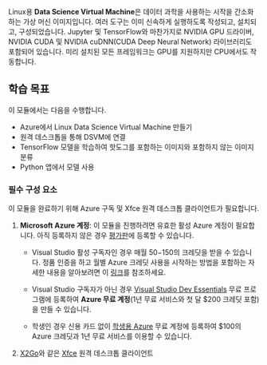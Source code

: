 Linux용 **Data Science Virtual Machine**은 데이터 과학을 사용하는 시작을 간소화하는 가상 머신 이미지입니다. 여러 도구는 이미 신속하게 실행하도록 작성되고, 설치되고, 구성되었습니다. Jupyter 및 TensorFlow와 마찬가지로 NVIDIA GPU 드라이버, NVIDIA CUDA 및 NVIDIA cuDNN(CUDA Deep Neural Network) 라이브러리도 포함되어 있습니다. 미리 설치된 모든 프레임워크는 GPU를 지원하지만 CPU에서도 작동합니다.

## <a name="learning-objectives"></a>학습 목표

이 모듈에서는 다음을 수행합니다.

- Azure에서 Linux Data Science Virtual Machine 만들기
- 원격 데스크톱을 통해 DSVM에 연결
- TensorFlow 모델을 학습하여 핫도그를 포함하는 이미지와 포함하지 않는 이미지 분류
- Python 앱에서 모델 사용

### <a name="prerequisites"></a>필수 구성 요소
<!---TODO: This is really long, need to make more concise and also add to index.yml--->
<!---TODO: Update for free sandbox.--->

이 모듈을 완료하기 위해 Azure 구독 및 Xfce 원격 데스크톱 클라이언트가 필요합니다.

 1. **Microsoft Azure 계정**: 이 모듈을 진행하려면 유효한 활성 Azure 계정이 필요합니다. 아직 등록하지 않은 경우 [평가판](https://azure.microsoft.com/free/)에 등록할 수 있습니다.

    * Visual Studio 활성 구독자인 경우 매월 $50-$150의 크레딧을 받을 수 있습니다. 정품 인증을 하고 월별 Azure 크레딧 사용을 시작하는 방법을 포함하는 자세한 내용을 알아보려면 이 [링크](https://azure.microsoft.com/pricing/member-offers/msdn-benefits-details/)를 참조하세요.

    * Visual Studio 구독자가 아닌 경우 [Visual Studio Dev Essentials](https://www.visualstudio.com/dev-essentials/) 무료 프로그램에 등록하여 **Azure 무료 계정**(1년 무료 서비스와 첫 달 $200 크레딧 포함)을 만들 수 있습니다.

    * 학생인 경우 신용 카드 없이 [학생용 Azure](https://aka.ms/azure4students) 무료 계정에 등록하여 $100의 Azure 크레딧과 1년 무료 서비스를 이용할 수 있습니다. 

1. [X2Go](https://wiki.x2go.org/doku.php/download:start)와 같은 [Xfce](https://xfce.org/) 원격 데스크톱 클라이언트